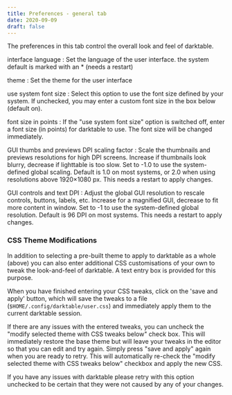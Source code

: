 ```yaml
---
title: Preferences - general tab
date: 2020-09-09
draft: false
---
```


The preferences in this tab control the overall look and feel of darktable.

interface language
: Set the language of the user interface. the system default is marked with an * (needs a restart)

theme
: Set the theme for the user interface 

use system font size
: Select this option to use the font size defined by your system. If unchecked, you may enter a custom font size in the box below (default on).

font size in points
: If the "use system font size" option is switched off, enter a font size (in points) for darktable to use. The font size will be changed immediately.

GUI thumbs and previews DPI scaling factor
: Scale the thumbnails and previews resolutions for high DPI screens. Increase if thumbnails look blurry, decrease if lighttable is too slow. Set to -1.0 to use the system-defined global scaling. Default is 1.0 on most systems, or 2.0 when using resolutions above 1920×1080 px. This needs a restart to apply changes.

GUI controls and text DPI
: Adjust the global GUI resolution to rescale controls, buttons, labels, etc. Increase for a magnified GUI, decrease to fit more content in window. Set to -1 to use the system-defined global resolution. Default is 96 DPI on most systems. This needs a restart to apply changes.

### CSS Theme Modifications

In addition to selecting a pre-built theme to apply to darktable as a whole (above) you can also enter additional CSS customisations of your own to tweak the look-and-feel of darktable. A text entry box is provided for this purpose.

When you have finished entering your CSS tweaks, click on the 'save and apply' button, which will save the tweaks to a file (`$HOME/.config/darktable/user.css`) and immediately apply them to the current darktable session.

If there are any issues with the entered tweaks, you can uncheck the "modify selected theme with CSS tweaks below" check box. This will immediately restore the base theme but will leave your tweaks in the editor so that you can edit and try again. Simply press "save and apply" again when you are ready to retry. This will automatically re-check the "modify selected theme with CSS tweaks below" checkbox and apply the new CSS.

If you have any issues with darktable please retry with this option unchecked to be certain that they were not caused by any of your changes.